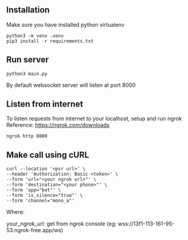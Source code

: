 ## Installation

Make sure you have installed python virtualenv
```
python3 -m venv .venv
pip3 install -r requirements.txt
```

## Run server
```
python3 main.py
```

By default websocket server will listen at port 8000

## Listen from internet

To listen requests from internet to your localhost, setup and run ngrok
Reference: https://ngrok.com/downloads

```
ngrok http 8000
```

## Make call using cURL

```
curl --location '<psr url>' \
--header 'Authorization: Basic <token>' \
--form 'url="<your ngrok url>"' \
--form 'destination="<your phone>"' \
--form 'app="bot"' \
--form 'is_silence="true"' \
--form 'channel="mono_a"'

```

Where:

your_ngrok_url: get from ngrok console (eg: wss://13f1-113-161-95-53.ngrok-free.app/ws)
